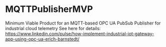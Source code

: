 # MQTTPublisherMVP
Minimum Viable Product for an MQTT-based OPC UA PubSub Publisher for industrial cloud telemetry
See here for details: https://www.linkedin.com/pulse/how-implement-industrial-iot-gateway-app-using-opc-ua-erich-barnstedt/

